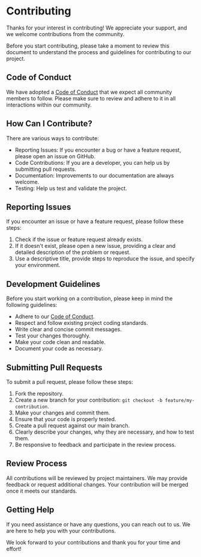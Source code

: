 # Contributing

Thanks for your interest in contributing! We appreciate your support, and we welcome contributions from the community.

Before you start contributing, please take a moment to review this document to understand the process and guidelines for contributing to our project.

## Code of Conduct

We have adopted a [Code of Conduct](./CODE_OF_CONDUCT.md) that we expect all community members to follow. Please make sure to review and adhere to it in all interactions within our community.

## How Can I Contribute?

There are various ways to contribute:

- Reporting Issues: If you encounter a bug or have a feature request, please open an issue on GitHub.
- Code Contributions: If you are a developer, you can help us by submitting pull requests.
- Documentation: Improvements to our documentation are always welcome.
- Testing: Help us test and validate the project.

## Reporting Issues

If you encounter an issue or have a feature request, please follow these steps:

1. Check if the issue or feature request already exists.
2. If it doesn't exist, please open a new issue, providing a clear and detailed description of the problem or request.
3. Use a descriptive title, provide steps to reproduce the issue, and specify your environment.

## Development Guidelines

Before you start working on a contribution, please keep in mind the following guidelines:

- Adhere to our [Code of Conduct](./CODE_OF_CONDUCT.md).
- Respect and follow existing project coding standards.
- Write clear and concise commit messages.
- Test your changes thoroughly.
- Make your code clean and readable.
- Document your code as necessary.

## Submitting Pull Requests

To submit a pull request, please follow these steps:

1. Fork the repository.
2. Create a new branch for your contribution: `git checkout -b feature/my-contribution`.
3. Make your changes and commit them.
4. Ensure that your code is properly tested.
5. Create a pull request against our main branch.
6. Clearly describe your changes, why they are necessary, and how to test them.
7. Be responsive to feedback and participate in the review process.

## Review Process

All contributions will be reviewed by project maintainers. We may provide feedback or request additional changes. Your contribution will be merged once it meets our standards.

## Getting Help

If you need assistance or have any questions, you can reach out to us. We are here to help you with your contributions.

We look forward to your contributions and thank you for your time and effort!
